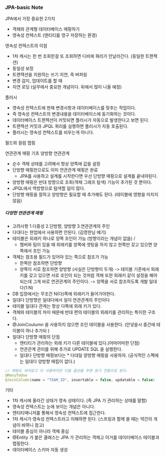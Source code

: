### JPA-basic Note

JPA에서 가장 중요한 2가지
- 객체와 관계형 데이터베이스 매핑하기
- 영속성 컨텍스트 (엔티티를 영구 저장하는 환경)

영속성 컨텍스트의 이점
- 1차 캐시는 한 번 조회한걸 또 조회하면 디비에 쿼리가 안날라간다. (동일한 트랜젝션)
- 동일성 보장
- 트랜잭션을 지원하는 쓰기 지연, 즉 버퍼링
- 변경 감지, 업데이트를 할 때
- 지연 로딩 (실무에서 중요한 개념이다. 뒤에서 많이 나올 예정)

플러시
- 영속성 컨텍스트에 현재 변경사항과 데이터베이스를 맞추는 작업이다.
- 즉 영속성 컨텍스트의 변경내용을 데이터베이스에 동기화하는 것이다.
- 데이터베이스 트랜젝션이 커밋되면 플러시가 자동으로 발생한다고 보면 된다.
- 트랜젝션 커밋과 JPQL 쿼리를 실행하면 플러시가 자동 호출된다. 
- 플러시는 영속성 컨텍스트를 비우는게 아니다.

필드와 컬럼 맵핑

연관관계 매핑 기초
양방향 연관관계
- 순수 객체 상태를 고려해서 항상 양쪽에 값을 설정
- 단방향 매핑만으로도 이미 연관관계 매핑은 완료
    - JPA를 사용하고 설계를 시작한다면 우선 단방향 매핑으로 설계를 끝내야된다. 
- 양방향 매핑은 반대 방향으로 조회(객체 그래프 탐색) 기능이 추가된 것 뿐이다.
- JPQL에서 역방향으로 탐색할 일이 많다.
- 단방향 매핑을 잘하고 양방향은 필요할 때 추가해도 된다. (테이블에 영향을 미치지 않음)

##### 다양한 연관관계 매핑
- 고려사항 1.다중성 2.단방향, 양방향 3.연관관계의 주인
- 다대다는 현업에서 사용하면 안된다. (김영한님 얘기)
- 테이블은 외래키 하나로 양쪽 조인이 가능 (방향이라는 개념이 없음) /
    - 멤버와 팀이 있을 때 외래키를 양쪽에 셋팅을 하지 않고 한쪽만 갖고 있으면 양쪽에서 조인 가능
- 객체는 참조용 필드가 있어야 있는 쪽으로 참조가 가능
    - 한쪽만 참조하면 단방향
    - 양쪽이 서로 참조하면 양방향 (사실은 단방향이 두개)
-> 테이블 기준에서 외래키를 갖고 있으면 서로 조인이 되는 것처럼 객체 또한 외래키 같이 설정을 해야되는데 그게 바로 연관관계의 주인이다.
-> 양쪽을 서로 참조하도록 개발
일대다(1:N)
- DB 입장에서는 무조건 N(다)쪽에 외래키가 들어가야한다.
- 일대다 단방향은 일대다에서 일이 연관관계의 주인이다 
- 테이블 일대다 관계는 항상 다쪽에 외래 키가 있다.
- 객체와 테이블의 차이 때문에 반대 편의 테이블의 외래키를 관리하는 특이한 구조다.
- @JoinCoulumn 을 사용하지 않으면 조인 테이블을 사용한다. (안넣을시 중간에 테이블이 하나 추가되 )
- 일대다 단방향 매핑의 단점
    - 엔티티가 관리하는 외래 키가 다른 테이블에 있다.(어마어마한 단점)
    - 연관관계 관리를 위해 추가로 UPDATE SQL 을 실행한다. 
    - 일대다 단방향 매핑보다는 * 다대일 양방향 매핑을 사용하자. (공식적인 스펙에는 일대다 양방향 매핍이 없다.)

```java
// 매핑도 되어있고 다 사용하지만 다음 옵션을 주면 읽기 전용으로 된다. 
@ManyToOne
@JoinColumn(name = "TEAM_ID", insertable = false, updatable = false)
```


기타
- 1차 캐시에 올라간 상태가 영속 상태이다. (즉 JPA 가 관리하는 상태를 말함)
- 영속성 컨텍스트는 눈에 보이는 개념은 아니다. 
- 엔티티매니저를 통해서 영속성 컨텍스트에 접근한다.
- 1차 캐시가 영속성 컨텍스트라고 이해하면 된다. (스프링과 함께 쓸 때는 약간의 개념이 바뀌니 참고)
- 테이블 중심이 아니라 객체 중심
- @Entity 가 붙은 클래스는 JPA 가 관리하는 객체고 이거를 데이터베이스 테이블과 맵핑한다.
- 데이터베이스 스키마 자동 생성
    
